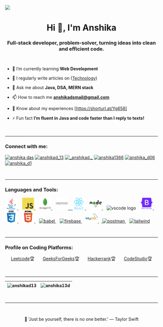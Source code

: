 <img src="https://user-images.githubusercontent.com/90236635/232446433-d5540fa2-fe28-4bb8-b929-cdb51fe61336.gif" />

<br/>
<h1 align="center">Hi 👋, I'm Anshika</h1>
<h3 align="center">Full-stack developer, problem-solver, turning ideas into clean and efficient code.</h3>

<br/>

- 🌱 I’m currently learning **Web Development**

- 📝 I regularly write articles on ([Technology](https://www.geeksforgeeks.org/user/anshika_d1/contributions/))

- 💬 Ask me about **Java, DSA, MERN stack**

- 📫 How to reach me **anshikadsmail@gmail.com**

- 📄 Know about my experiences [https://shorturl.at/Yg658]

- ⚡ Fun fact **I’m fluent in Java and code faster than I reply to texts!**

<br/>
<hr>
<h3 align="left">Connect with me:</h3>
<p align="left">
<a href="https://linkedin.com/in/anshika das" target="blank"><img align="center" src="https://raw.githubusercontent.com/rahuldkjain/github-profile-readme-generator/master/src/images/icons/Social/linked-in-alt.svg" alt="anshika das" height="30" width="40" /></a>
<a href="https://twitter.com/anshikad_13" target="blank"><img align="center" src="https://raw.githubusercontent.com/rahuldkjain/github-profile-readme-generator/master/src/images/icons/Social/twitter.svg" alt="anshikad_13" height="30" width="40" /></a>
<a href="https://instagram.com/_anshikad._" target="blank"><img align="center" src="https://raw.githubusercontent.com/rahuldkjain/github-profile-readme-generator/master/src/images/icons/Social/instagram.svg" alt="_anshikad._" height="30" width="40" /></a>
<a href="https://www.hackerrank.com/anshika1366" target="blank"><img align="center" src="https://raw.githubusercontent.com/rahuldkjain/github-profile-readme-generator/master/src/images/icons/Social/hackerrank.svg" alt="anshika1366" height="30" width="40" /></a>
<a href="https://www.leetcode.com/anshika_d06" target="blank"><img align="center" src="https://raw.githubusercontent.com/rahuldkjain/github-profile-readme-generator/master/src/images/icons/Social/leet-code.svg" alt="anshika_d06" height="30" width="40" /></a>
<a href="https://www.geeksforgeeks.org/user/anshika_d1/" target="blank"><img align="center" src="https://raw.githubusercontent.com/rahuldkjain/github-profile-readme-generator/master/src/images/icons/Social/geeks-for-geeks.svg" alt="anshika_d1" height="30" width="40" /></a>
</p>

<br/>
<hr>
<h3 align="left">Languages and Tools:</h3>
<p align="left">
<a href="https://www.java.com" target="_blank" rel="noreferrer"> <img src="https://raw.githubusercontent.com/devicons/devicon/master/icons/java/java-original.svg" alt="java" width="40" height="40"/> </a> &nbsp;&nbsp;
      <a href="https://developer.mozilla.org/en-US/docs/Web/JavaScript" target="_blank" rel="noreferrer"> <img src="https://raw.githubusercontent.com/devicons/devicon/master/icons/javascript/javascript-original.svg" alt="javascript" width="40" height="40"/> </a>  &nbsp;&nbsp;
<a href="https://www.mongodb.com/" target="_blank" rel="noreferrer"> <img src="https://raw.githubusercontent.com/devicons/devicon/master/icons/mongodb/mongodb-original-wordmark.svg" alt="mongodb" width="40" height="40"/> </a> &nbsp;&nbsp;
</a> <a href="https://expressjs.com" target="_blank" rel="noreferrer"> <img src="https://raw.githubusercontent.com/devicons/devicon/master/icons/express/express-original-wordmark.svg" alt="express" width="40" height="40"/> &nbsp;&nbsp;
<a href="https://reactjs.org/" target="_blank" rel="noreferrer"> <img src="https://raw.githubusercontent.com/devicons/devicon/master/icons/react/react-original-wordmark.svg" alt="react" width="40" height="40"/> </a> &nbsp;&nbsp;
<a href="https://nodejs.org" target="_blank" rel="noreferrer"> <img src="https://raw.githubusercontent.com/devicons/devicon/master/icons/nodejs/nodejs-original-wordmark.svg" alt="nodejs" width="40" height="40"/> </a>  &nbsp;&nbsp;
<img src="https://cdn.jsdelivr.net/gh/devicons/devicon/icons/vscode/vscode-original.svg" height="40" alt="vscode logo"  /> &nbsp;&nbsp;
<a href="https://getbootstrap.com" target="_blank" rel="noreferrer"> <img src="https://raw.githubusercontent.com/devicons/devicon/master/icons/bootstrap/bootstrap-plain-wordmark.svg" alt="bootstrap" width="40" height="40"/> </a> &nbsp;&nbsp; <a href="https://www.w3schools.com/css/" target="_blank" rel="noreferrer"> <img src="https://raw.githubusercontent.com/devicons/devicon/master/icons/css3/css3-original-wordmark.svg" alt="css3" width="40" height="40"/>  </a>  &nbsp;&nbsp;
<a href="https://www.w3.org/html/" target="_blank" rel="noreferrer"> <img src="https://raw.githubusercontent.com/devicons/devicon/master/icons/html5/html5-original-wordmark.svg" alt="html5" width="40" height="40"/> </a>  &nbsp;&nbsp;
<a href="https://babeljs.io/" target="_blank" rel="noreferrer"> <img src="https://www.vectorlogo.zone/logos/babeljs/babeljs-icon.svg" alt="babel" width="40" height="40"/> </a>  &nbsp;&nbsp;
<a href="https://firebase.google.com/" target="_blank" rel="noreferrer"> <img src="https://www.vectorlogo.zone/logos/firebase/firebase-icon.svg" alt="firebase" width="40" height="40"/> </a> &nbsp;&nbsp;
<a href="https://www.mysql.com/" target="_blank" rel="noreferrer"> <img src="https://raw.githubusercontent.com/devicons/devicon/master/icons/mysql/mysql-original-wordmark.svg" alt="mysql" width="40" height="40"/> </a>  &nbsp;&nbsp;<a href="https://postman.com" target="_blank" rel="noreferrer"> <img src="https://www.vectorlogo.zone/logos/getpostman/getpostman-icon.svg" alt="postman" width="40" height="40"/> </a>  &nbsp;&nbsp; <a href="https://tailwindcss.com/" target="_blank" rel="noreferrer"> <img src="https://www.vectorlogo.zone/logos/tailwindcss/tailwindcss-icon.svg" alt="tailwind" width="40" height="40"/> </a> </p>

<br/>
<hr>

<h3> Profile on Coding Platforms: </h3>

<p align="center">
<a href="https://leetcode.com/Anshika_D06/" rel="nofollow">Leetcode</a>🏆
&nbsp;&nbsp;&nbsp;&nbsp;&nbsp;&nbsp;<a href="https://auth.geeksforgeeks.org/user/anshika_d1/?utm_source=geeksforgeeks&utm_medium=my_profile&utm_campaign=auth_user" rel="nofollow">GeeksForGeeks</a>🏆&nbsp;&nbsp;&nbsp;&nbsp;&nbsp;&nbsp;
<a href="https://www.hackerrank.com/profile/anshika1366" rel="nofollow">Hackerrank</a>🏆
&nbsp;&nbsp;&nbsp;&nbsp;&nbsp;&nbsp;<a href="https://www.codingninjas.com/studio/profile/8d4d3f43-fe30-4741-b002-d2d12a229c1f" rel="nofollow">CodeStudio</a>🏆
      </p>
       <br/>
<hr></hr>



<table>
      <thead>
            <tr>
                  <th>
                    <img align="center" src="https://github-readme-stats.vercel.app/api/top-langs?username=anshika13d&show_icons=true&theme=dracula&locale=en&layout=compact" alt="anshikad13" /> 
                </th>
                <th>
                    <img align="center" src="https://github-readme-streak-stats.herokuapp.com/?user=anshika13d&theme=dracula&" alt="anshika13d" />
                </th>
            </tr>
      </thead>
</table>
<br/>
<hr>
<br/>
<p align="center">🌟 'Just be yourself, there is no one better.' — Taylor Swift</p>
